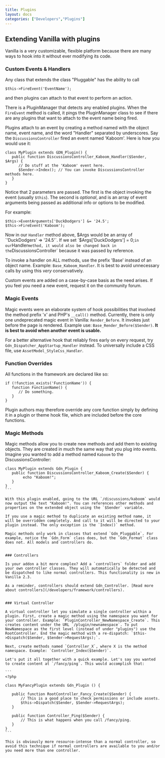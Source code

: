 ```yaml
---
title: Plugins
layout: docs
categories: ["Developers","Plugins"]
---
```


## Extending Vanilla with plugins

Vanilla is a very customizable, flexible platform because there are many ways to hook into it without ever modifying its code.


### Custom Events & Handlers
Any class that extends the class "Pluggable" has the ability to call

```
$this->FireEvent('EventName');
```
and then plugins can attach to that event to perform an action. 

There is a PluginManager that detects any enabled plugins. When the `FireEvent` method is called, it pings the PluginManager class to see if there are any plugins that want to attach to the event name being fired.

Plugins attach to an event by creating a method named with the object name, event name, and the word "Handler" separated by underscores. Say the `DiscussionsController` fired an event named 'Kaboom'. Here is how you would use it:

```
class MyPlugin extends GDN_Plugin() {
   public function DiscussionsController_Kaboom_Handler($Sender, $Args) {
   	  // Do stuff at the 'Kaboom' event here.
   	  $Sender->Index(); // You can invoke DiscussionsController methods here.
   }
}
```
Notice that 2 parameters are passed. The first is the object invoking the event (usually `$this`). The second is *optional*, and is an array of event arguments being passed as additional info or options to be modified.

For example:

```
$this->EventArguments['DuckDodgers'] &= '24.5';
$this->FireEvent('Kaboom');
```

Now in our `Handler` method above, $Args would be an array of `'DuckDodgers' => '24.5'`. If we set `$Args['DuckDodgers'] = 0;` in our `Handler` method, it would also be changed back in the `DiscussionsController` because it was passed by reference.

To invoke a handler on ALL methods, use the prefix 'Base' instead of an object name. Example: `Base_Kaboom_Handler`. It is best to avoid unnecessary calls by using this *very* conservatively.

Custom events are added on a case-by-case basis as the need arises. If you feel you need a new event, request it on the community forum.


### Magic Events

Magic events were an elaborate system of hook possibilities that involved the method prefix 'x' and PHP's `__call()` method. Currently, there is only one undeprecated magic event in Vanilla: `Render_Before`. It invokes just before the page is rendered. Example use: `Base_Render_Before($Sender)`. **It is best to avoid when another event is usable.**

For a better alternative hook that reliably fires early on every request, try `Gdn_Dispatcher_AppStartup_Handler` instead. To universally include a CSS file, use `AssetModel_StyleCss_Handler`.


### Function Overrides

All functions in the framework are declared like so:

```
if (!function_exists('FunctionName')) {
   function FunctionName() {
   	  // Do something.
   }
}
```

Plugin authors may therefore override any core function simply by defining it in a plugin or theme hook file, which are included before the core functions.


### Magic Methods

Magic methods allow you to create new methods and add them to existing objects. They are created in much the same way that you plug into events. Imagine you wanted to add a method named `Kaboom` to the DiscussionsController:

````
class MyPlugin extends Gdn_Plugin {
   public function DiscussionsController_Kaboom_Create($Sender) {
        echo "Kaboom!";
   }
}
```

With this plugin enabled, going to the URL `/discussions/kaboom` would now output the text "Kaboom!". You can references other methods and properties on the extended object using the `$Sender` variable.

If you use a magic method to duplicate an existing method name, it will be overridden completely. And call to it will be directed to your plugin instead. The only exception is the `Index()` method.

Magic methods only work in classes that extend `Gdn_Pluggable`. For example, notice the `Gdn_Form` class does, but the `Gdn_Format` class does not. All models and controllers do.


### Controllers

Is your addon a bit more complex? Add a `controllers` folder and add your own controller classes. They will automatically be detected and be dispatched to like normal controllers. This functionality is new in Vanilla 2.3.

As a reminder, controllers should extend Gdn_Controller. [Read more about controllers](/developers/framework/controllers).


### Virtual Controller

A virtual controller let you simulate a single controller within a plugin. First, create a magic method using the namespace you want for your controller. Example: `PluginController_NewNamespace_Create`. This creates content under the URL `/plugin/newnamespace`. To put NewNamespace as the first level (instead of under "plugins") use the RootController. End the magic method with a re-dispatch: `$this->Dispatch($Sender, $Sender->RequestArgs);`.

Next, create methods named `Controller_X`, where X is the method namespace. Example: `Controller_Index($Sender)`.

Let's put it all together with a quick example. Let's say you wanted to create content at `/fancy/ping`. This would accomplish that:

```
<?php

class MyFancyPlugin extends Gdn_Plugin () {

   public function RootController_Fancy_Create($Sender) {
   	   // This is a good place to check permissions or include assets.
	   $this->Dispatch($Sender, $Sender->RequestArgs);
   }

   public function Controller_Ping($Sender) {
	   // This is what happens when you call /fancy/ping.
   }
}
```

This is obviously more resource-intense than a normal controller, so avoid this technique if normal controllers are available to you and/or you need more than one controller.